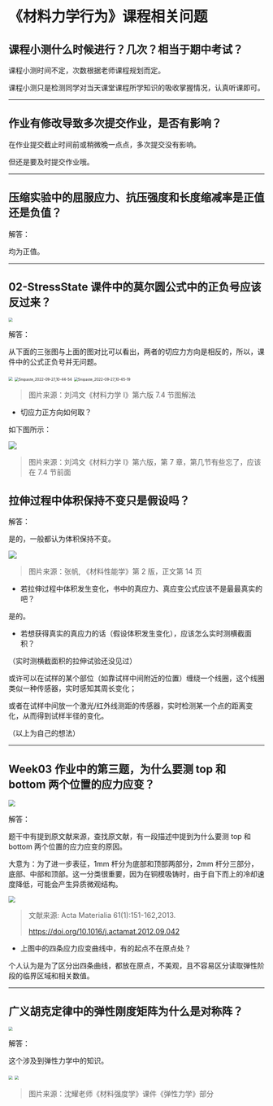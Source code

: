 # 《材料力学行为》课程相关问题

## 课程小测什么时候进行？几次？相当于期中考试？

课程小测时间不定，次数根据老师课程规划而定。

课程小测只是检测同学对当天课堂课程所学知识的吸收掌握情况，认真听课即可。

---

## 作业有修改导致多次提交作业，是否有影响？

在作业提交截止时间前或稍微晚一点点，多次提交没有影响。

但还是要及时提交作业哦。

---

## 压缩实验中的屈服应力、抗压强度和长度缩减率是正值还是负值？

解答：

均为正值。

---

## 02-StressState 课件中的莫尔圆公式中的正负号应该反过来？

<img src="./assets/莫尔圆公式.jpg" style="zoom:50%;" />



解答：

从下面的三张图与上面的图对比可以看出，两者的切应力方向是相反的，所以，课件中的公式正负号并无问题。

<img src="./assets/图解法1.png" style="zoom:50%;" />

<img src="./assets/图解法2.png" alt="Snipaste_2022-09-27_10-44-54" style="zoom:50%;" />

<img src="./assets/图解法3.png" alt="Snipaste_2022-09-27_10-45-19" style="zoom:50%;" />

>图片来源：刘鸿文《材料力学 I》第六版 7.4 节图解法



- 切应力正方向如何取？

如下图所示：

<img src="./assets/切应力正负符号.jpg" />

>图片来源：刘鸿文《材料力学 I》第六版，第 7 章，第几节有些忘了，应该在 7.4 节前面

## 拉伸过程中体积保持不变只是假设吗？

解答：

是的，一般都认为体积保持不变。

![](./assets/拉伸体积保持不变.jpg)

>图片来源：张帆, 《材料性能学》第 2 版，正文第 14 页



- 若拉伸过程中体积发生变化，书中的真应力、真应变公式应该不是最最真实的吧？

是的。

- 若想获得真实的真应力的话（假设体积发生变化），应该怎么实时测横截面积？

（实时测横截面积的拉伸试验还没见过）

或许可以在试样的某个部位（如靠试样中间附近的位置）缠绕一个线圈，这个线圈类似一种传感器，实时感知其周长变化；

或者在试样中间放一个激光/红外线测距的传感器，实时检测某一个点的距离变化，从而得到试样半径的变化。

（以上为自己的想法）

---

## Week03 作业中的第三题，为什么要测 top 和 bottom 两个位置的应力应变？

<img src="./assets/作业\第3周作业\第3题.png" style="zoom: 80%;" />



解答：

题干中有提到原文献来源，查找原文献，有一段描述中提到为什么要测 top 和 bottom 两个位置的应力应变的原因。

大意为：为了进一步表征，1mm 杆分为底部和顶部两部分，2mm 杆分三部分，底部、中部和顶部。这一分类很重要，因为在铜模吸铸时，由于自下而上的冷却速度降低，可能会产生异质微观结构。

<img src="./assets/作业\第3周作业\原文献描述.jpg" style="zoom: 80%;" />

>文献来源: Acta Materialia 61(1):151-162,2013.
>
>https://doi.org/10.1016/j.actamat.2012.09.042



- 上图中的四条应力应变曲线中，有的起点不在原点处？

个人认为是为了区分出四条曲线，都放在原点，不美观，且不容易区分读取弹性阶段的临界区域和相关数值。

---

## 广义胡克定律中的弹性刚度矩阵为什么是对称阵？

<img src="./assets/弹性刚度矩阵.jpg" style="zoom:50%;" />



解答：

这个涉及到弹性力学中的知识。

<img src="./assets/弹性刚度矩阵2.jpg" style="zoom:50%;" />

<img src="./assets/弹性刚度矩阵3.jpg" style="zoom:50%;" />

>图片来源：沈耀老师《材料强度学》课件《弹性力学》部分
